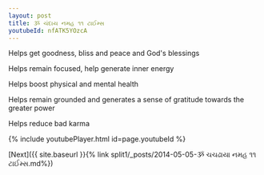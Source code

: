 ```yaml
---
layout: post
title: ૐ ચંદાય નમહ ૧૧ ટાઈમ્સ
youtubeId: nfATK5YOzcA
---
```

 
 
Helps get goodness, bliss and peace and God's blessings
 
Helps remain focused, help generate inner energy 
 
Helps boost physical and mental health 
 
Helps remain grounded and generates a sense of gratitude towards the greater power 
 
Helps reduce bad karma
 
 
 
 


{% include youtubePlayer.html id=page.youtubeId %}
 
[Next]({{ site.baseurl }}{% link  split1/_posts/2014-05-05-ૐ ચચઢાયા નમહ ૧૧ ટાઈમ્સ.md%})
 
